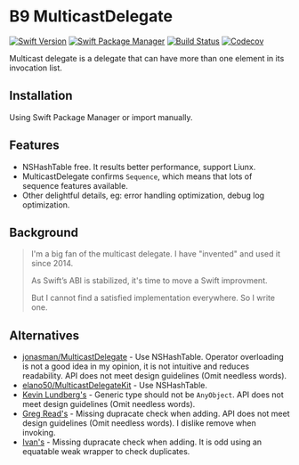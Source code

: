 # B9 MulticastDelegate

[![Swift Version](https://img.shields.io/badge/Swift-5.0+-EE5533.svg?style=flat-square)](https://swift.org)
[![Swift Package Manager](https://img.shields.io/badge/spm-compatible-EE5533.svg?style=flat-square)](https://swift.org/package-manager)
[![Build Status](https://img.shields.io/travis/b9swift/MulticastDelegate.svg?style=flat-square&colorA=333333&colorB=EE5533)](https://travis-ci.org/b9swift/MulticastDelegate)
[![Codecov](https://img.shields.io/codecov/c/github/b9swift/MulticastDelegate.svg?style=flat-square&colorA=333333&colorB=EE5533)](https://codecov.io/gh/b9swift/MulticastDelegate)

Multicast delegate is a delegate that can have more than one element in its invocation list.

## Installation

Using Swift Package Manager or import manually.

## Features

- NSHashTable free. It results better performance, support Liunx.
- MulticastDelegate confirms `Sequence`, which means that lots of sequence features available.
- Other delightful details, eg: error handling optimization, debug log optimization.

## Background

> I'm a big fan of the multicast delegate. I have "invented" and used it since 2014.
>
> As Swift’s ABI is stabilized, it's time to move a Swift improvment.
>
> But I cannot find a satisfied implementation everywhere. So I write one.

## Alternatives

- [jonasman/MulticastDelegate](https://github.com/jonasman/MulticastDelegate) - Use NSHashTable. Operator overloading is not a good idea in my opinion, it is not intuitive and reduces readability. API does not meet design guidelines (Omit needless words).
- [elano50/MulticastDelegateKit](https://github.com/elano50/MulticastDelegateKit) - Use NSHashTable.
- [Kevin Lundberg's](https://www.klundberg.com/blog/notifying-many-delegates-at-once-with-multicast-delegates/) - Generic type should not be `AnyObject`. API does not meet design guidelines (Omit needless words).
- [Greg Read's](http://www.gregread.com/2016/02/23/multicast-delegates-in-swift/) - Missing dupracate check when adding. API does not meet design guidelines (Omit needless words). I dislike remove when invoking.
- [Ivan's](https://medium.com/@ivan_m/multicast-on-swift-3-and-mvvm-c-ff74ce802bcc) - Missing dupracate check when adding. It is odd using an equatable weak wrapper to check duplicates.
